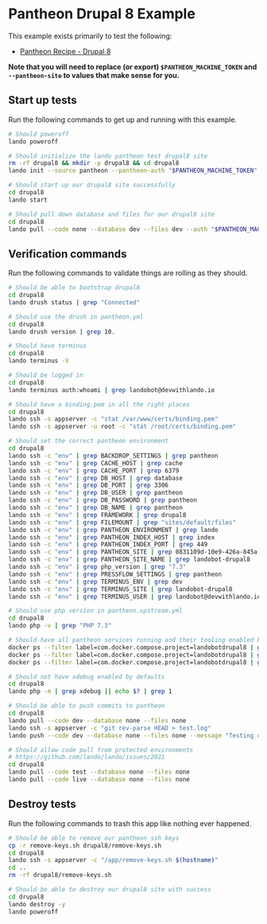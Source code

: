 Pantheon Drupal 8 Example
=========================

This example exists primarily to test the following:

* [Pantheon Recipe - Drupal 8](https://docs.devwithlando.io/tutorials/pantheon.html)

**Note that you will need to replace (or export) `$PANTHEON_MACHINE_TOKEN` and `--pantheon-site` to values that make sense for you.**

Start up tests
--------------

Run the following commands to get up and running with this example.

```bash
# Should poweroff
lando poweroff

# Should initialize the lando pantheon test drupal8 site
rm -rf drupal8 && mkdir -p drupal8 && cd drupal8
lando init --source pantheon --pantheon-auth "$PANTHEON_MACHINE_TOKEN" --pantheon-site landobot-drupal8

# Should start up our drupal8 site successfully
cd drupal8
lando start

# Should pull down database and files for our drupal8 site
cd drupal8
lando pull --code none --database dev --files dev --auth "$PANTHEON_MACHINE_TOKEN" --rsync
```

Verification commands
---------------------

Run the following commands to validate things are rolling as they should.

```bash
# Should be able to bootstrap drupal8
cd drupal8
lando drush status | grep "Connected"

# Should use the drush in pantheon.yml
cd drupal8
lando drush version | grep 10.

# Should have terminus
cd drupal8
lando terminus -V

# Should be logged in
cd drupal8
lando terminus auth:whoami | grep landobot@devwithlando.io

# Should have a binding.pem in all the right places
cd drupal8
lando ssh -s appserver -c "stat /var/www/certs/binding.pem"
lando ssh -s appserver -u root -c "stat /root/certs/binding.pem"

# Should set the correct pantheon environment
cd drupal8
lando ssh -c "env" | grep BACKDROP_SETTINGS | grep pantheon
lando ssh -c "env" | grep CACHE_HOST | grep cache
lando ssh -c "env" | grep CACHE_PORT | grep 6379
lando ssh -c "env" | grep DB_HOST | grep database
lando ssh -c "env" | grep DB_PORT | grep 3306
lando ssh -c "env" | grep DB_USER | grep pantheon
lando ssh -c "env" | grep DB_PASSWORD | grep pantheon
lando ssh -c "env" | grep DB_NAME | grep pantheon
lando ssh -c "env" | grep FRAMEWORK | grep drupal8
lando ssh -c "env" | grep FILEMOUNT | grep "sites/default/files"
lando ssh -c "env" | grep PANTHEON_ENVIRONMENT | grep lando
lando ssh -c "env" | grep PANTHEON_INDEX_HOST | grep index
lando ssh -c "env" | grep PANTHEON_INDEX_PORT | grep 449
lando ssh -c "env" | grep PANTHEON_SITE | grep 0831109d-10e9-426a-845a-e8396554acfa
lando ssh -c "env" | grep PANTHEON_SITE_NAME | grep landobot-drupal8
lando ssh -c "env" | grep php_version | grep "7.3"
lando ssh -c "env" | grep PRESSFLOW_SETTINGS | grep pantheon
lando ssh -c "env" | grep TERMINUS_ENV | grep dev
lando ssh -c "env" | grep TERMINUS_SITE | grep landobot-drupal8
lando ssh -c "env" | grep TERMINUS_USER | grep landobot@devwithlando.io

# Should use php version in pantheon.upstream.yml
cd drupal8
lando php -v | grep "PHP 7.3"

# Should have all pantheon services running and their tooling enabled by defaults
docker ps --filter label=com.docker.compose.project=landobotdrupal8 | grep landobotdrupal8_appserver_nginx_1
docker ps --filter label=com.docker.compose.project=landobotdrupal8 | grep landobotdrupal8_appserver_1
docker ps --filter label=com.docker.compose.project=landobotdrupal8 | grep landobotdrupal8_database_1

# Should not have xdebug enabled by defaults
cd drupal8
lando php -m | grep xdebug || echo $? | grep 1

# Should be able to push commits to pantheon
cd drupal8
lando pull --code dev --database none --files none
lando ssh -s appserver -c "git rev-parse HEAD > test.log"
lando push --code dev --database none --files none --message "Testing commit $(git rev-parse HEAD)"

# Should allow code pull from protected environments
# https://github.com/lando/lando/issues/2021
cd drupal8
lando pull --code test --database none --files none
lando pull --code live --database none --files none
```

Destroy tests
-------------

Run the following commands to trash this app like nothing ever happened.

```bash
# Should be able to remove our pantheon ssh keys
cp -r remove-keys.sh drupal8/remove-keys.sh
cd drupal8
lando ssh -s appserver -c "/app/remove-keys.sh $(hostname)"
cd ..
rm -rf drupal8/remove-keys.sh

# Should be able to destroy our drupal8 site with success
cd drupal8
lando destroy -y
lando poweroff
```
